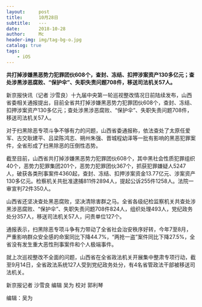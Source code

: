 ```yaml
---
layout:     post
title:      10月28日
subtitle:   ---
date:       2018-10-28
author:     Mc
header-img: img/tag-bg-o.jpg
catalog: true
tags:
    - iOS
---
```

**共打掉涉嫌黑恶势力犯罪团伙608个，查封、冻结、扣押涉案资产130多亿元；查处涉黑涉恶腐败、“保护伞”、失职失责问题708件，移送司法机关57人。**

新京报快讯（记者 沙雪良）十九届中央第一轮巡视整改情况日前陆续发布，山西省委相关通报提出，目前全省共打掉涉嫌黑恶势力犯罪团伙608个，查封、冻结、扣押涉案资产130多亿元；查处涉黑涉恶腐败、“保护伞”、失职失责问题708件，移送司法机关57人。



对于扫黑除恶专项斗争不够有力的问题，山西省委通报称，依法查处了太原任爱军、古交耿建平、吕梁陈鸿志、朔州朱强、晋城程幼泽等一批有影响的黑恶犯罪案件，全省形成了扫黑除恶的压倒性态势。



截至目前，山西省共打掉涉嫌黑恶势力犯罪团伙608个，其中黑社会性质犯罪组织40个，恶势力犯罪集团201个，恶势力犯罪团伙367个，抓获犯罪嫌疑人5247人，破获各类刑事案件4360起，查封、冻结、扣押涉案资金13.77亿元、涉案资产130多亿元。检察机关共批准逮捕811件2894人，提起公诉255件1258人。法院一审宣判72件350人。



山西省还坚决查处黑恶腐败，坚决清除害群之马。全省各级纪检监察机关共查处涉黑涉恶腐败、“保护伞”、失职失责问题708件824人，组织处理493人，党纪政务处分357人，移送司法机关57人，问责单位127个。



通报表示，扫黑除恶专项斗争有力带动了全省社会治安秩序好转，今年7至8月，严重影响群众安全感的命案同比下降44.7%，“两抢一盗”案件同比下降27.5%，全省没有发生重大恶性刑事案件和个人极端事件。



就上次巡视整改不全面的问题，山西省在全省政法机关开展集中整肃专项行动，截至9月14日，全省政法系统127人受到党纪政务处分，有4名省管政法干部被移送司法机关。



新京报记者 沙雪良 编辑 吴为 校对 郭利琴

编辑：吴为
